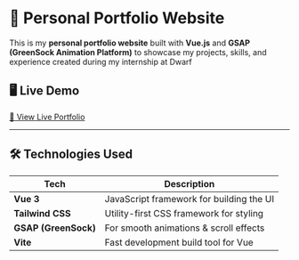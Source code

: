 # 🚀 Personal Portfolio Website

This is my **personal portfolio website** built with **Vue.js** and **GSAP (GreenSock Animation Platform)** to showcase my projects, skills, and experience created during my internship at Dwarf

## 🖥️ Live Demo
[🔗 View Live Portfolio](https://portfolio-xi-five-43.vercel.app/)

---

## 🛠️ Technologies Used

| Tech | Description |
|------|------------|
| **Vue 3** | JavaScript framework for building the UI |
| **Tailwind CSS** | Utility-first CSS framework for styling |
| **GSAP (GreenSock)** | For smooth animations & scroll effects |
| **Vite** | Fast development build tool for Vue |

